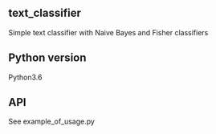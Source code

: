 ## text_classifier

Simple text classifier with Naive Bayes and Fisher classifiers

## Python version

Python3.6

## API

See example_of_usage.py

